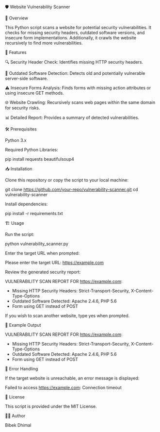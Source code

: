 🛡️ Website Vulnerability Scanner

📌 Overview

This Python script scans a website for potential security vulnerabilities. It checks for missing security headers, outdated software versions, and insecure form implementations. Additionally, it crawls the website recursively to find more vulnerabilities.

🚀 Features

🔍 Security Header Check: Identifies missing HTTP security headers.

📌 Outdated Software Detection: Detects old and potentially vulnerable server-side software.

⚠️ Insecure Forms Analysis: Finds forms with missing action attributes or using insecure GET methods.

🌐 Website Crawling: Recursively scans web pages within the same domain for security risks.

📊 Detailed Report: Provides a summary of detected vulnerabilities.

🛠️ Prerequisites

Python 3.x

Required Python Libraries:

pip install requests beautifulsoup4

📥 Installation

Clone this repository or copy the script to your local machine:

git clone https://github.com/your-repo/vulnerability-scanner.git
cd vulnerability-scanner

Install dependencies:

pip install -r requirements.txt

🏗️ Usage

Run the script:

python vulnerability_scanner.py

Enter the target URL when prompted:

Please enter the target URL: https://example.com

Review the generated security report:

VULNERABILITY SCAN REPORT FOR https://example.com:
- Missing HTTP Security Headers: Strict-Transport-Security, X-Content-Type-Options
- Outdated Software Detected: Apache 2.4.6, PHP 5.6
- Form using GET instead of POST

If you wish to scan another website, type yes when prompted.

🔄 Example Output

VULNERABILITY SCAN REPORT FOR https://example.com:
- Missing HTTP Security Headers: Strict-Transport-Security, X-Content-Type-Options
- Outdated Software Detected: Apache 2.4.6, PHP 5.6
- Form using GET instead of POST

🛑 Error Handling

If the target website is unreachable, an error message is displayed:

Failed to access https://example.com: Connection timeout

📜 License

This script is provided under the MIT License.

👨‍💻 Author

Bibek Dhimal

